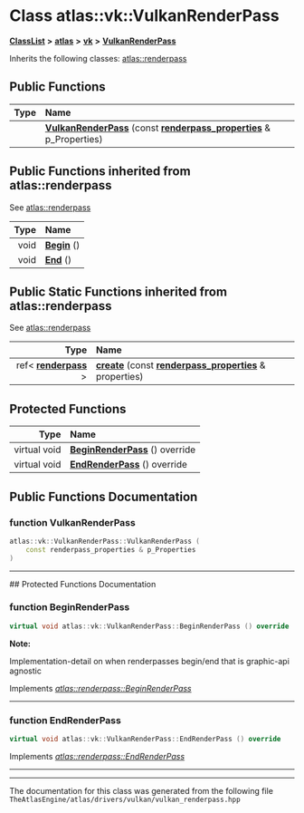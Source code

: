 

# Class atlas::vk::VulkanRenderPass



[**ClassList**](annotated.md) **>** [**atlas**](namespaceatlas.md) **>** [**vk**](namespaceatlas_1_1vk.md) **>** [**VulkanRenderPass**](classatlas_1_1vk_1_1VulkanRenderPass.md)








Inherits the following classes: [atlas::renderpass](classatlas_1_1renderpass.md)






















































## Public Functions

| Type | Name |
| ---: | :--- |
|   | [**VulkanRenderPass**](#function-vulkanrenderpass) (const [**renderpass\_properties**](structatlas_1_1renderpass__properties.md) & p\_Properties) <br> |


## Public Functions inherited from atlas::renderpass

See [atlas::renderpass](classatlas_1_1renderpass.md)

| Type | Name |
| ---: | :--- |
|  void | [**Begin**](classatlas_1_1renderpass.md#function-begin) () <br> |
|  void | [**End**](classatlas_1_1renderpass.md#function-end) () <br> |




## Public Static Functions inherited from atlas::renderpass

See [atlas::renderpass](classatlas_1_1renderpass.md)

| Type | Name |
| ---: | :--- |
|  ref&lt; [**renderpass**](classatlas_1_1renderpass.md) &gt; | [**create**](classatlas_1_1renderpass.md#function-create) (const [**renderpass\_properties**](structatlas_1_1renderpass__properties.md) & properties) <br> |










































## Protected Functions

| Type | Name |
| ---: | :--- |
| virtual void | [**BeginRenderPass**](#function-beginrenderpass) () override<br> |
| virtual void | [**EndRenderPass**](#function-endrenderpass) () override<br> |








## Public Functions Documentation




### function VulkanRenderPass 

```C++
atlas::vk::VulkanRenderPass::VulkanRenderPass (
    const renderpass_properties & p_Properties
) 
```




<hr>
## Protected Functions Documentation




### function BeginRenderPass 

```C++
virtual void atlas::vk::VulkanRenderPass::BeginRenderPass () override
```





**Note:**

Implementation-detail on when renderpasses begin/end that is graphic-api agnostic 





        
Implements [*atlas::renderpass::BeginRenderPass*](classatlas_1_1renderpass.md#function-beginrenderpass)


<hr>



### function EndRenderPass 

```C++
virtual void atlas::vk::VulkanRenderPass::EndRenderPass () override
```



Implements [*atlas::renderpass::EndRenderPass*](classatlas_1_1renderpass.md#function-endrenderpass)


<hr>

------------------------------
The documentation for this class was generated from the following file `TheAtlasEngine/atlas/drivers/vulkan/vulkan_renderpass.hpp`

